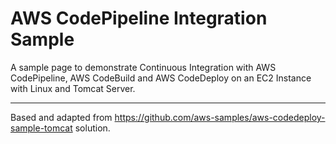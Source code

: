 AWS CodePipeline Integration Sample
===================================

A sample page to demonstrate Continuous Integration with AWS CodePipeline, AWS CodeBuild and AWS CodeDeploy on an EC2 Instance with Linux and Tomcat Server.

----
Based and adapted from https://github.com/aws-samples/aws-codedeploy-sample-tomcat solution.